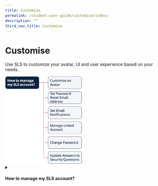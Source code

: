 ```yaml
---
title: Customise
permalink: /student-user-guide/customise/index/
description: ""
third_nav_title: Customise
---
```

<h1>Customise</h1>
<p>Use SLS to customize your avatar, UI and user experience based on your needs.</p>

<img style="width: 50%;" src="/images/1Student/Flow-Customise.png">

<details><summary><h4>How to manage my SLS account?</h4></summary>
<ul>
<li><a target="_blank" href="/student-user-guide/customise/customise-an-avatar/">Customise an Avatar</a></li>
<li><a target="_blank" href="/student-user-guide/customise/set-password-reset-email-address/">Set Password Reset Email Address</a></li>
<li><a target="_blank" href="/student-user-guide/customise/set-email-notifications/">Set Email Notifications (New)</a></li>
<li><a target="_blank" href="/student-user-guide/customise/manage-linked-account/">Manage Linked Account</a></li>
<li><a target="_blank" href="/student-user-guide/customise/change-password/">Change Password</a></li>
<li><a target="_blank" href="/student-user-guide/customise/update-answers-to-security-questions/">Update Answers to Security Questions</a></li>
    </ul>
  </details>
